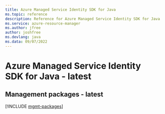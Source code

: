 ```yaml
---
title: Azure Managed Service Identity SDK for Java
ms.topic: reference
description: Reference for Azure Managed Service Identity SDK for Java
ms.service: azure-resource-manager
ms.author: jfree
author: joshfree
ms.devlang: java
ms.data: 09/07/2022
---
```

# Azure Managed Service Identity SDK for Java - latest

## Management packages - latest
[!INCLUDE [mgmt-packages](managed-service-identity-mgmt-index.md)]